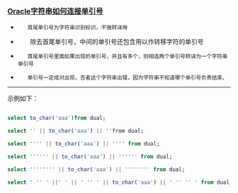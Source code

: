### [Oracle字符串如何连接单引号](https://www.2cto.com/database/201309/241891.html)

*        首尾单引号为字符串识别标识，不做转译用

*        除去首尾单引号，中间的单引号还包含用以作转移字符的单引号

*        首尾单引号里面如果出现的单引号，并且有多个，则相连两个单引号转译为一个字符串单引号

*        单引号一定成对出现，否者这个字符串出错，因为字符串不知道哪个单引号负责结束。

 ---------
 示例如下：

```sql

select to_char('aaa')from dual;

select '' || to_char('aaa') || ''from dual;

select '''' || to_char('aaa') || '''' from dual;

select '''''' || to_char('aaa') || '''''' from dual;

select '''''''' || to_char('aaa') || '''''''' from dual;

select ' '' ' ||' ' || ' '' ' || to_char('aaa') || ' '' '' ' from dual;

```
